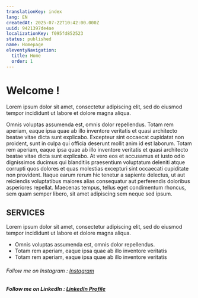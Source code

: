 ```yaml
---
translationKey: index
lang: EN
createdAt: 2025-07-22T10:42:00.000Z
uuid: 9421397de4ae
localizationKey: f095fd852523
status: published
name: Homepage
eleventyNavigation:
  title: Home
  order: 1
---
```

# Welcome !

Lorem ipsum dolor sit amet, consectetur adipiscing elit, sed do eiusmod tempor incididunt ut labore et dolore magna aliqua.

Omnis voluptas assumenda est, omnis dolor repellendus. Totam rem aperiam, eaque ipsa quae ab illo inventore veritatis et quasi architecto beatae vitae dicta sunt explicabo. Excepteur sint occaecat cupidatat non proident, sunt in culpa qui officia deserunt mollit anim id est laborum. Totam rem aperiam, eaque ipsa quae ab illo inventore veritatis et quasi architecto beatae vitae dicta sunt explicabo. At vero eos et accusamus et iusto odio dignissimos ducimus qui blanditiis praesentium voluptatum deleniti atque corrupti quos dolores et quas molestias excepturi sint occaecati cupiditate non provident. Itaque earum rerum hic tenetur a sapiente delectus, ut aut reiciendis voluptatibus maiores alias consequatur aut perferendis doloribus asperiores repellat. Maecenas tempus, tellus eget condimentum rhoncus, sem quam semper libero, sit amet adipiscing sem neque sed ipsum.

## SERVICES 

Lorem ipsum dolor sit amet, consectetur adipiscing elit, sed do eiusmod tempor incididunt ut labore et dolore magna aliqua.

- Omnis voluptas assumenda est, omnis dolor repellendus. 
- Totam rem aperiam, eaque ipsa quae ab illo inventore veritatis 
- Totam rem aperiam, eaque ipsa quae ab illo inventore veritatis 

###### Follow me on Instagram <logo> : [Instagram](https://www.instagram.com/verobosschaert/)

##### Follow me on LinkedIn <logo> : [LinkedIn Profile](https://www.linkedin.com/in/veroniquebosschaert/)

